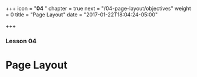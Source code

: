 +++
icon = "<b>04 </b>"
chapter = true
next = "/04-page-layout/objectives"
weight = 0
title = "Page Layout"
date = "2017-01-22T18:04:24-05:00"

+++

### Lesson 04

# Page Layout
